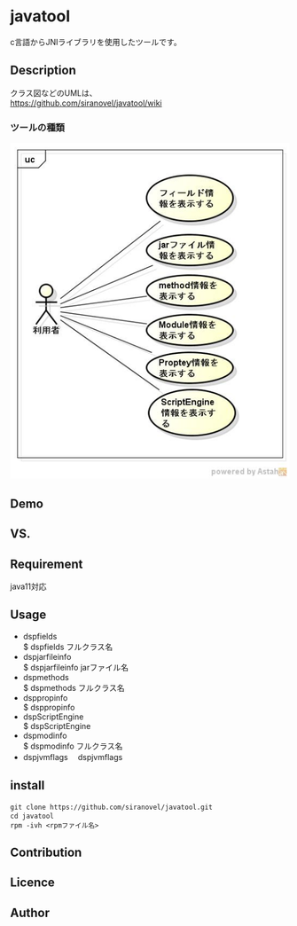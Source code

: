 javatool
========
c言語からJNIライブラリを使用したツールです。


## Description ##
クラス図などのUMLは、  
https://github.com/siranovel/javatool/wiki

### ツールの種類 ###
![java tool](images/UCjavatool.jpg)

## Demo ##

## VS. ##

## Requirement ##
java11対応


## Usage ##
* dspfields  
  $ dspfields フルクラス名
* dspjarfileinfo  
  $ dspjarfileinfo jarファイル名
* dspmethods  
  $ dspmethods フルクラス名
* dsppropinfo  
  $ dsppropinfo
* dspScriptEngine  
  $ dspScriptEngine
* dspmodinfo  
  $ dspmodinfo フルクラス名
* dspjvmflags
　dspjvmflags

## install ##
    git clone https://github.com/siranovel/javatool.git  
    cd javatool  
    rpm -ivh <rpmファイル名>  

## Contribution ##

## Licence ##

## Author ##
